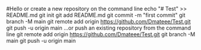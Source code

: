 #Hello
or create a new repository on the command line
echo "# Test" >> README.md
git init
git add README.md
git commit -m "first commit"
git branch -M main
git remote add origin https://github.com/Dmateee/Test.git
git push -u origin main
…or push an existing repository from the command line
git remote add origin https://github.com/Dmateee/Test.git
git branch -M main
git push -u origin main
